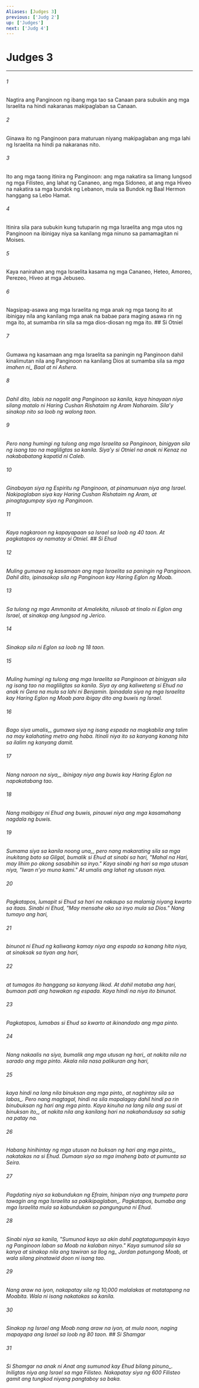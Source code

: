 ```yaml
---
Aliases: [Judges 3]
previous: ['Judg 2']
up: ['Judges']
next: ['Judg 4']
---
```

# Judges 3

***






















###### 1 










Nagtira ang Panginoon ng ibang mga tao sa Canaan para subukin ang mga Israelita na hindi nakaranas makipaglaban sa Canaan. 





















###### 2 










Ginawa ito ng Panginoon para maturuan niyang makipaglaban ang mga lahi ng Israelita na hindi pa nakaranas nito. 





















###### 3 










Ito ang mga taong itinira ng Panginoon: ang mga nakatira sa limang lungsod ng mga Filisteo, ang lahat ng Cananeo, ang mga Sidoneo, at ang mga Hiveo na nakatira sa mga bundok ng Lebanon, mula sa Bundok ng Baal Hermon hanggang sa Lebo Hamat. 





















###### 4 










Itinira sila para subukin kung tutuparin ng mga Israelita ang mga utos ng Panginoon na ibinigay niya sa kanilang mga ninuno sa pamamagitan ni Moises. 





















###### 5 










Kaya nanirahan ang mga Israelita kasama ng mga Cananeo, Heteo, Amoreo, Perezeo, Hiveo at mga Jebuseo. 





















###### 6 










Nagsipag-asawa ang mga Israelita ng mga anak ng mga taong ito at ibinigay nila ang kanilang mga anak na babae para maging asawa rin ng mga ito, at sumamba rin sila sa mga dios-diosan ng mga ito. ## Si Otniel 





















###### 7 










Gumawa ng kasamaan ang mga Israelita sa paningin ng Panginoon dahil kinalimutan nila ang Panginoon na kanilang Dios at sumamba sila sa <i class="trans-change">mga imahen ni_ Baal at ni Ashera. 





















###### 8 










Dahil dito, labis na nagalit ang Panginoon sa kanila, kaya hinayaan niya silang matalo ni Haring Cushan Rishataim ng Aram Naharaim. Silaʼy sinakop nito sa loob ng walong taon. 





















###### 9 










Pero nang humingi ng tulong ang mga Israelita sa Panginoon, binigyan sila ng isang tao na magliligtas sa kanila. Siyaʼy si Otniel na anak ni Kenaz na nakababatang kapatid ni Caleb. 





















###### 10 










Ginabayan siya ng Espiritu ng Panginoon, at pinamunuan niya ang Israel. Nakipaglaban siya kay Haring Cushan Rishataim ng Aram, at pinagtagumpay siya ng Panginoon. 





















###### 11 










Kaya nagkaroon ng kapayapaan sa Israel sa loob ng 40 taon. At pagkatapos ay namatay si Otniel. ## Si Ehud 





















###### 12 










Muling gumawa ng kasamaan ang mga Israelita sa paningin ng Panginoon. Dahil dito, ipinasakop sila ng Panginoon kay Haring Eglon ng Moab. 





















###### 13 










Sa tulong ng mga Ammonita at Amalekita, nilusob at tinalo ni Eglon ang Israel, at sinakop ang lungsod ng Jerico. 





















###### 14 










Sinakop sila ni Eglon sa loob ng 18 taon. 





















###### 15 










Muling humingi ng tulong ang mga Israelita sa Panginoon at binigyan sila ng isang tao na magliligtas sa kanila. Siya ay ang kaliweteng si Ehud na anak ni Gera na mula sa lahi ni Benjamin. Ipinadala siya ng mga Israelita kay Haring Eglon ng Moab para ibigay dito ang buwis ng Israel. 





















###### 16 










<i class="trans-change">Bago siya umalis,_ gumawa siya ng isang espada na magkabila ang talim na may kalahating metro ang haba. Itinali niya ito sa kanyang kanang hita sa ilalim ng kanyang damit. 





















###### 17 










<i class="trans-change">Nang naroon na siya,_ ibinigay niya ang buwis kay Haring Eglon na napakatabang tao. 





















###### 18 










Nang maibigay ni Ehud ang buwis, pinauwi niya ang mga kasamahang nagdala ng buwis. 





















###### 19 










<i class="trans-change">Sumama siya sa kanila noong una,_ pero nang makarating sila sa mga inukitang bato sa Gilgal, bumalik si Ehud at sinabi sa hari, "Mahal na Hari, may lihim po akong sasabihin sa inyo." Kaya sinabi ng hari sa mga utusan niya, "Iwan nʼyo muna kami." At umalis ang lahat ng utusan niya. 





















###### 20 










Pagkatapos, lumapit si Ehud sa hari na nakaupo sa malamig niyang kwarto sa itaas. Sinabi ni Ehud, "May mensahe ako sa inyo mula sa Dios." Nang tumayo ang hari, 





















###### 21 










binunot ni Ehud ng kaliwang kamay niya ang espada sa kanang hita niya, at sinaksak sa tiyan ang hari, 





















###### 22 










at tumagos ito hanggang sa kanyang likod. At dahil mataba ang hari, bumaon pati ang hawakan ng espada. Kaya hindi na niya ito binunot. 





















###### 23 










Pagkatapos, lumabas si Ehud sa kwarto at ikinandado ang mga pinto. 





















###### 24 










Nang nakaalis na siya, bumalik ang mga utusan <i class="trans-change">ng hari_ at nakita nila na sarado ang mga pinto. Akala nila nasa palikuran ang hari, 





















###### 25 










<i class="trans-change">kaya hindi na lang nila binuksan ang mga pinto_ at naghintay sila <i class="trans-change">sa labas_. Pero nang magtagal, hindi na sila mapalagay dahil hindi pa rin binubuksan ng hari ang mga pinto. Kaya kinuha na lang nila ang susi at binuksan <i class="trans-change">ito_, at nakita nila ang kanilang hari na nakahandusay sa sahig na patay na. 





















###### 26 










Habang hinihintay ng mga utusan <i class="trans-change">na buksan ng hari ang mga pinto_, nakatakas na si Ehud. Dumaan siya sa mga imaheng bato at pumunta sa Seira. 





















###### 27 










Pagdating niya sa kabundukan ng Efraim, hinipan niya ang trumpeta <i class="trans-change">para tawagin ang mga Israelita sa pakikipaglaban_. Pagkatapos, bumaba ang mga Israelita mula sa kabundukan sa pangunguna ni Ehud. 





















###### 28 










Sinabi niya sa kanila, "Sumunod kayo sa akin dahil pagtatagumpayin kayo ng Panginoon laban sa Moab na kalaban ninyo." Kaya sumunod sila sa kanya at sinakop nila ang tawiran sa <i class="trans-change">Ilog ng_ Jordan patungong Moab, at wala silang pinatawid doon ni isang tao. 





















###### 29 










Nang araw na iyon, nakapatay sila ng 10,000 malalakas at matatapang na Moabita. Wala ni isang nakatakas sa kanila. 





















###### 30 










Sinakop ng Israel ang Moab nang araw na iyon, at mula noon, naging mapayapa ang Israel sa loob ng 80 taon. ## Si Shamgar 





















###### 31 










Si Shamgar na anak ni Anat ang sumunod kay Ehud <i class="trans-change">bilang pinuno_. Iniligtas niya ang Israel sa mga Filisteo. Nakapatay siya ng 600 Filisteo gamit ang tungkod niyang pangtaboy sa baka.
